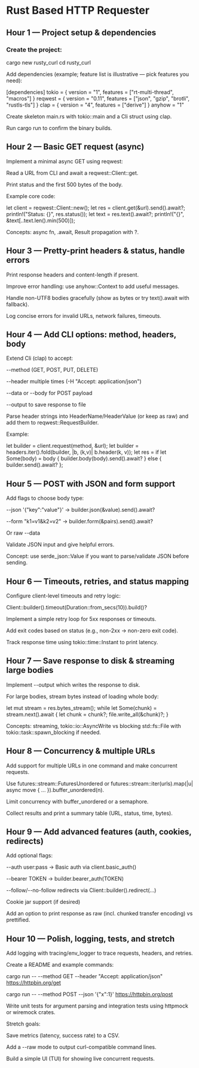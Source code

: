 # Rust Based HTTP Requester

## Hour 1 — Project setup & dependencies

### Create the project:

cargo new rusty_curl
cd rusty_curl


Add dependencies (example; feature list is illustrative — pick features you need):

[dependencies]
tokio = { version = "1", features = ["rt-multi-thread", "macros"] }
reqwest = { version = "0.11", features = ["json", "gzip", "brotli", "rustls-tls"] }
clap = { version = "4", features = ["derive"] }
anyhow = "1"


Create skeleton main.rs with tokio::main and a Cli struct using clap.

Run cargo run to confirm the binary builds.

## Hour 2 — Basic GET request (async)

Implement a minimal async GET using reqwest:

Read a URL from CLI and await a reqwest::Client::get.

Print status and the first 500 bytes of the body.

Example core code:

let client = reqwest::Client::new();
let res = client.get(&url).send().await?;
println!("Status: {}", res.status());
let text = res.text().await?;
println!("{}", &text[..text.len().min(500)]);


Concepts: async fn, .await, Result propagation with ?.

## Hour 3 — Pretty-print headers & status, handle errors

Print response headers and content-length if present.

Improve error handling: use anyhow::Context to add useful messages.

Handle non-UTF8 bodies gracefully (show as bytes or try text().await with fallback).

Log concise errors for invalid URLs, network failures, timeouts.

## Hour 4 — Add CLI options: method, headers, body

Extend Cli (clap) to accept:

--method (GET, POST, PUT, DELETE)

--header multiple times (-H "Accept: application/json")

--data or --body for POST payload

--output to save response to file

Parse header strings into HeaderName/HeaderValue (or keep as raw) and add them to reqwest::RequestBuilder.

Example:

let builder = client.request(method, &url);
let builder = headers.iter().fold(builder, |b, (k,v)| b.header(k, v));
let res = if let Some(body) = body { builder.body(body).send().await? } else { builder.send().await? };

## Hour 5 — POST with JSON and form support

Add flags to choose body type:

--json '{"key":"value"}' → builder.json(&value).send().await?

--form "k1=v1&k2=v2" → builder.form(&pairs).send().await?

Or raw --data

Validate JSON input and give helpful errors.

Concept: use serde_json::Value if you want to parse/validate JSON before sending.

## Hour 6 — Timeouts, retries, and status mapping

Configure client-level timeouts and retry logic:

Client::builder().timeout(Duration::from_secs(10)).build()?

Implement a simple retry loop for 5xx responses or timeouts.

Add exit codes based on status (e.g., non-2xx → non-zero exit code).

Track response time using tokio::time::Instant to print latency.

## Hour 7 — Save response to disk & streaming large bodies

Implement --output <file> which writes the response to disk.

For large bodies, stream bytes instead of loading whole body:

let mut stream = res.bytes_stream();
while let Some(chunk) = stream.next().await {
    let chunk = chunk?;
    file.write_all(&chunk)?;
}


Concepts: streaming, tokio::io::AsyncWrite vs blocking std::fs::File with tokio::task::spawn_blocking if needed.

## Hour 8 — Concurrency & multiple URLs

Add support for multiple URLs in one command and make concurrent requests.

Use futures::stream::FuturesUnordered or futures::stream::iter(urls).map(|u| async move { ... }).buffer_unordered(n).

Limit concurrency with buffer_unordered or a semaphore.

Collect results and print a summary table (URL, status, time, bytes).

## Hour 9 — Add advanced features (auth, cookies, redirects)

Add optional flags:

--auth user:pass → Basic auth via client.basic_auth()

--bearer TOKEN → builder.bearer_auth(TOKEN)

--follow/--no-follow redirects via Client::builder().redirect(...)

Cookie jar support (if desired)

Add an option to print response as raw (incl. chunked transfer encoding) vs prettified.

## Hour 10 — Polish, logging, tests, and stretch

Add logging with tracing/env_logger to trace requests, headers, and retries.

Create a README and example commands:

cargo run -- --method GET --header "Accept: application/json" https://httpbin.org/get

cargo run -- --method POST --json '{"x":1}' https://httpbin.org/post

Write unit tests for argument parsing and integration tests using httpmock or wiremock crates.

Stretch goals:

Save metrics (latency, success rate) to a CSV.

Add a --raw mode to output curl-compatible command lines.

Build a simple UI (TUI) for showing live concurrent requests.

